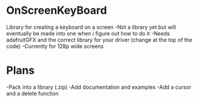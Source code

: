 # OnScreenKeyBoard
Library for creating a keyboard on a screen
-Not a library yet but will eventually be made into one when i figure out how to do it
-Needs adafruitGFX and the correct library for your driver (change at the top of the code)
-Currently for 128p wide screens

# Plans
-Pack into a library (.zip)
-Add documentation and examples
-Add a cursor and a delete function

